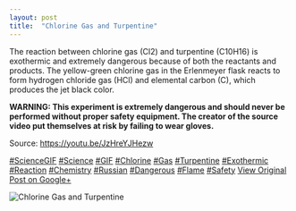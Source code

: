 ```yaml
---
layout: post
title:  "Chlorine Gas and Turpentine"
---
```


The reaction between chlorine gas (Cl2) and turpentine (C10H16) is exothermic and extremely dangerous because of both the reactants and products. The yellow-green chlorine gas in the Erlenmeyer flask reacts to form hydrogen chloride gas (HCl) and elemental carbon (C), which produces the jet black color.  
  
 **WARNING: This experiment is extremely dangerous and should never be performed without proper safety equipment. The creator of the source video put themselves at risk by failing to wear gloves.**  
  
Source: <https://youtu.be/JzHreYJHezw>  
  
[#ScienceGIF](https://plus.google.com/s/%23ScienceGIF/posts) [#Science](https://plus.google.com/s/%23Science/posts) [#GIF](https://plus.google.com/s/%23GIF/posts) [#Chlorine](https://plus.google.com/s/%23Chlorine/posts) [#Gas](https://plus.google.com/s/%23Gas/posts) [#Turpentine](https://plus.google.com/s/%23Turpentine/posts) [#Exothermic](https://plus.google.com/s/%23Exothermic/posts) [#Reaction](https://plus.google.com/s/%23Reaction/posts) [#Chemistry](https://plus.google.com/s/%23Chemistry/posts) [#Russian](https://plus.google.com/s/%23Russian/posts) [#Dangerous](https://plus.google.com/s/%23Dangerous/posts) [#Flame](https://plus.google.com/s/%23Flame/posts) [#Safety](https://plus.google.com/s/%23Safety/posts)﻿
[View Original Post on Google+](https://plus.google.com/+ColinSullender/posts/Dugj8vUzJjj)

![Chlorine Gas and Turpentine](https://i.imgur.com/L7D8w8g.gif)
